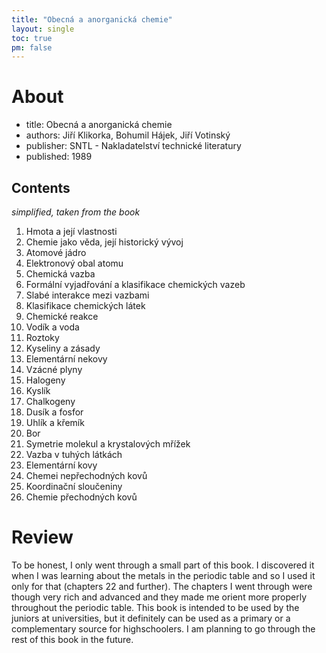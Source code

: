 ```yaml
---
title: "Obecná a anorganická chemie"
layout: single
toc: true
pm: false
---
```

# About
- title: Obecná a anorganická chemie
- authors: Jiří Klikorka, Bohumil Hájek, Jiří Votinský
- publisher: SNTL - Nakladatelství technické literatury
- published: 1989
## Contents
_simplified, taken from the book_

1. Hmota a její vlastnosti
2. Chemie jako věda, její historický vývoj
3. Atomové jádro
4. Elektronový obal atomu
5. Chemická vazba
6. Formální vyjadřování a klasifikace chemických vazeb
7. Slabé interakce mezi vazbami
8. Klasifikace chemických látek
9. Chemické reakce
10. Vodík a voda
11. Roztoky
12. Kyseliny a zásady
13. Elementární nekovy
14. Vzácné plyny
15. Halogeny
16. Kyslík
17. Chalkogeny
18. Dusík a fosfor
19. Uhlík a křemík
20. Bor
21. Symetrie molekul a krystalových mřížek
22. Vazba v tuhých látkách
23. Elementární kovy
24. Chemei nepřechodných kovů
25. Koordinační sloučeniny
26. Chemie přechodných kovů
# Review
To be honest, I only went through a small part of this book. I discovered it when I was learning about the metals in the periodic table and so I used it only for that (chapters 22 and further). The chapters I went through were though very rich and advanced and they made me orient more properly throughout the periodic table. This book is intended to be used by the juniors at universities, but it definitely can be used as a primary or a complementary source for highschoolers. I am planning to go through the rest of this book in the future.
